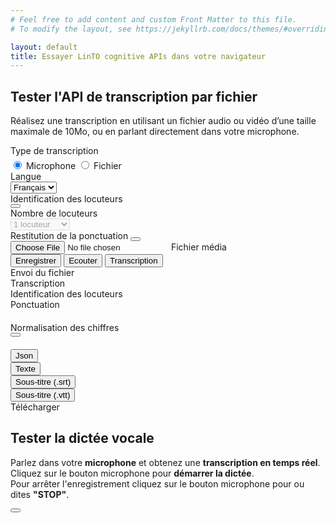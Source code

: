 ```yaml
---
# Feel free to add content and custom Front Matter to this file.
# To modify the layout, see https://jekyllrb.com/docs/themes/#overriding-theme-defaults

layout: default
title: Essayer LinTO cognitive APIs dans votre navigateur
---
```

<div id="body" class="flex col">
  <section>
    <div class="container flex col">
      <h1 class="big-title centered">Tester <strong class="blue">l'API de transcription</strong> par fichier</h1>
      <p class="thin text-centered">Réalisez une transcription en utilisant un fichier audio ou vidéo d’une taille maximale de 10Mo, ou en parlant directement dans votre microphone.</p>
      <div id="api-transcription-container" class="flex row">
        <div class="flex row flex3 padding-20">
          <div class="flex col flex1">
            <div class="flex col api-transcription-field">
              <span class="field-label">Type de transcription</span>
              <div class="flex row align-center" style="margin-top: 5px;">
                <input type="radio" id="api-setting-mic" name="api-input-type" value="mic" checked>
                <label for="api-setting-mic" class="input-label">Microphone</label>
                <input type="radio" id="api-setting-file" name="api-input-type" value="file" >
                <label for="api-setting-file" class="input-label">Fichier</label>
              </div>
            </div>
            <div class="flex col api-transcription-field">
              <span class="field-label">Langue</span>
              <div class="flex row">
                <select id="api-transcription-language" class="api-transcription-select">
                  <option value="fr">Français</option>
                </select>
              </div>
            </div>
          </div>
          <div class="flex col flex1">
            <div class="api-transcription-field">
              <span class="field-label">Identification des locuteurs</span>
              <div class="row">
                <button id="api-transcription-diarization" class="toggle-input">
                  <span class="toggle-icon"></span>
                </button>
              </div>
            </div>
            <div class="flex col api-transcription-field">
              <span class="field-label">Nombre de locuteurs</span>
              <div class="flex row">
                <select id="api-transcription-speakers" class="api-transcription-select" disabled>
                  <option value="1">1 locuteur</option>
                  <option value="2">2 locuteurs</option>
                  <option value="3">3 locuteurs</option>
                  <option value="4">4 locuteurs</option>
                  <option value="5">5 locuteurs</option>
                  <option value="6">6 locuteurs</option>
                  <option value="7">7 locuteurs</option>
                  <option value="8">8 locuteurs</option>
                  <option value="9">9 locuteurs</option>
                  <option value="10">10 locuteurs</option>
                  <option value="11">11 locuteurs</option>
                  <option value="12">12 locuteurs</option>
                </select>
              </div>
            </div>
            <div class="flex col api-transcription-field">
              <span class="field-label">Restitution de la ponctuation</span>
              <button id="api-transcription-punctuation" class="toggle-input">
                <span class="toggle-icon"></span>
              </button>
            </div>
          </div>
        </div>
        <div class="flex col flex1 justify-center api-transcription-btn-container padding-20">
          <div id="api-transcription-upload-field" class="hidden">
            <input type="file" id="api-transcription-file" ref="api-transcription-file" class="hidden" onchange="handleFileUpload">
            <label for="api-transcription-file" id="api-transcription-file-btn">
              <span class="icon"></span>
              <span class="label" id="api-transcription-file-label">Fichier média</span>
            </label>
          </div>
          <button class="api-transcription-btn red" href="javascript:;" id="api-transcription-mic-btn" alt="Enregistrer"> 
            <span class="icon icon-mic"></span> 
            <span class="label">Enregistrer</span> 
          </button> 
          <button class="api-transcription-btn blue hidden" href="javascript:;" id="api-transcription-play-btn" alt="Ecouter"> 
            <span class="icon icon-play"></span> 
            <span class="label">Ecouter</span> 
          </button> 
          <button class="api-transcription-btn green hidden" href="javascript:;" id="api-transcription-transcript-btn" alt="Transcription"> 
            <span class="icon icon-download"></span> 
            <span class="label">Transcription</span> 
          </button> 
        </div>
      </div>
      <div id="api-transcription-state">
        <div class="api-transcription-step hidden" id="api-transcription-step-start" data-step="start">Envoi du fichier</div>
        <div class="api-transcription-step hidden" id="api-transcription-step-transcription" data-step="transcription">Transcription</div>
        <div class="api-transcription-step hidden" id="api-transcription-step-diarization" data-step="diarization">Identification des locuteurs</div>
        <div class="api-transcription-step hidden" id="api-transcription-step-punctuation" data-step="punctuation">Ponctuation</div> 
      </div>
      <div id="api-transcription-result-container" class="col hidden">
        <div class="api-transcription-field flex row inline align-center" style="margin: 20px 0;">
          <span class="field-label ">Normalisation des chiffres</span>
          <div class="row">
            <button id="api-transcription-normalization" class="toggle-input">
              <span class="toggle-icon"></span>
            </button>
          </div>
        </div>
        <div class="flex row">
          <div class="flex row flex1 justify-center align-center">
            <button class="transcription-result-btn active" id="api-transcription-result-json">Json</button>
          </div>
          <div class="flex row flex1 justify-center align-center">
            <button class="transcription-result-btn" id="api-transcription-result-text">Texte</button>
          </div>
          <div class="flex row flex1 justify-center align-center">
            <button class="transcription-result-btn" id="api-transcription-result-srt">Sous-titre (.srt)</button>
          </div>
          <div class="flex row flex1 justify-center align-center">
            <button class="transcription-result-btn" id="api-transcription-result-vtt">Sous-titre (.vtt)</button>
          </div>
        </div>
        <div class="flex col" id="api-transcription-result"></div>
        <div class="flex row api-transcription-download">
          <a id="transcription-download" class="btn-cta blue">Télécharger</a>
        </div>
      </div>
    </div>
  </section>
  <section>
    <div class="container flex col">
      <h2 class="big-title centered">Tester la <strong class="blue">dictée vocale</strong></h2>
      <p class="thin text-centered">Parlez dans votre <strong>microphone</strong> et obtenez une <strong>transcription en temps réel</strong>.<br/>
      Cliquez sur le bouton microphone pour <strong>démarrer la dictée</strong>.<br/>
      Pour arrêter l'enregistrement cliquez sur le bouton microphone pour ou dites <strong>"STOP"</strong>.</p>
        <div class="flex row justify-center">
        <div class="api-streaming-container flex row align-center">
          <button id="record-streaming" ><span class="rec-icon"></span></button>
          <div id="record-streaming-transcript" class="flex1 flex col"></div>
      </div>
    </div>
  </div>
</section>

</div>

<script type="text/javascript" src="/assets/js/linto.min.js"></script>
<script type="text/javascript" src="/assets/js/cognitive-apis-demo.js"></script>